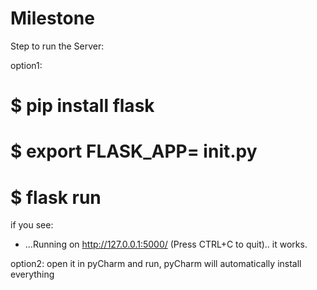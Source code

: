 # Milestone
Step to run the Server:

option1:

# $ pip install flask

# $ export FLASK_APP= __init__.py

# $ flask run

if you see: 
* ...Running on http://127.0.0.1:5000/ (Press CTRL+C to quit)..
it works.

option2:
open it in pyCharm and run,  pyCharm will automatically install everything
